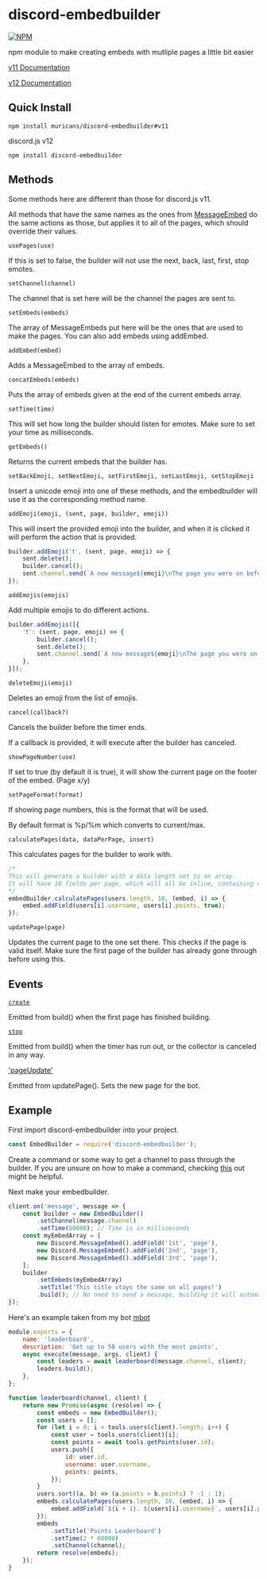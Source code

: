 # discord-embedbuilder
[![NPM](https://nodei.co/npm/discord-embedbuilder.png?downloads=true)](https://nodei.co/npm/discord-embedbuilder)

npm module to make creating embeds with mutliple pages a little bit easier

[v11 Documentation](https://muricans.github.io/embedbuilder/v11)

[v12 Documentation](https://muricans.github.io/embedbuilder)

## Quick Install
`npm install muricans/discord-embedbuilder#v11`

discord.js v12

`npm install discord-embedbuilder`

## Methods
Some methods here are different than those for discord.js v11.

All methods that have the same names as the ones from [MessageEmbed](https://discord.js.org/#/docs/main/master/class/MessageEmbed) do the same actions as those, but applies it to all of the pages, which should override their values.

`usePages(use)`

If this is set to false, the builder will not use the next, back, last, first, stop emotes.

`setChannel(channel)`

The channel that is set here will be the channel the pages are sent to.

`setEmbeds(embeds)`

The array of MessageEmbeds put here will be the ones that are used to make the pages. You can also add embeds using addEmbed.

`addEmbed(embed)`

Adds a MessageEmbed to the array of embeds.

`concatEmbeds(embeds)`

Puts the array of embeds given at the end of the current embeds array.

`setTime(time)`

This will set how long the builder should listen for emotes. Make sure to set your time as milliseconds.

`getEmbeds()`

Returns the current embeds that the builder has.

`setBackEmoji, setNextEmoji, setFirstEmoji, setLastEmoji, setStopEmoji`

Insert a unicode emoji into one of these methods, and the embedbuilder will use it as the corresponding method name.

`addEmoji(emoji, (sent, page, builder, emoji))`

This will insert the provided emoji into the builder, and when it is clicked it will perform the action that is provided.

```javascript
builder.addEmoji('❗', (sent, page, emoji) => {
    sent.delete();
    builder.cancel();
    sent.channel.send(`A new message${emoji}\nThe page you were on before was ${page}`);
});
```

`addEmojis(emojis)`

Add multiple emojis to do different actions.

```javascript
builder.addEmojis([{
    '❗': (sent, page, emoji) => {
        builder.cancel();
        sent.delete();
        sent.channel.send(`A new message${emoji}\nThe page you were on before was ${page}`);
    },
}]);
```

`deleteEmoji(emoji)`

Deletes an emoji from the list of emojis.

`cancel(callback?)`

Cancels the builder before the timer ends.

If a callback is provided, it will execute after the builder has canceled.

`showPageNumber(use)`

If set to true (by default it is true), it will show the current page on the footer of the embed. (Page x/y)

`setPageFormat(format)`

If showing page numbers, this is the format that will be used.

By default format is %p/%m which converts to current/max.

`calculatePages(data, dataPerPage, insert)`

This calculates pages for the builder to work with.

```javascript
/*
This will generate a builder with a data length set to an array.
It will have 10 fields per page, which will all be inline, containing username and points data.
*/
embedBuilder.calculatePages(users.length, 10, (embed, i) => {
    embed.addField(users[i].username, users[i].points, true);
});
```

`updatePage(page)`

Updates the current page to the one set there. This checks if the page is valid itself. Make sure the first page of the builder has already gone through before using this.

## Events
[`create`](https://muricans.github.io/embedbuilder/classes/embedbuilder.html#create)

Emitted from build() when the first page has finished building.

[`stop`](https://muricans.github.io/embedbuilder/classes/embedbuilder.html#delete)

Emitted from build() when the timer has run out, or the collector is canceled in any way.

['pageUpdate'](https://muricans.github.io/embedbuilder/v12/classes/embedbuilder.html#pageUpdate)

Emitted from updatePage(). Sets the new page for the bot.

## Example
First import discord-embedbuilder into your project.

```javascript
const EmbedBuilder = require('discord-embedbuilder');
```

Create a command or some way to get a channel to pass through the builder. If you are unsure on how to make a command, checking [this](https://discordjs.guide/) out might be helpful.

Next make your embedbuilder.

```javascript
client.on('message', message => {
    const builder = new EmbedBuilder()
        .setChannel(message.channel)
        .setTime(60000); // Time is in milliseconds
    const myEmbedArray = [
        new Discord.MessageEmbed().addField('1st', 'page'),
        new Discord.MessageEmbed().addField('2nd', 'page'), 
        new Discord.MessageEmbed().addField('3rd', 'page'),
    ];
    builder
        .setEmbeds(myEmbedArray)
        .setTitle('This title stays the same on all pages!')
        .build(); // No need to send a message, building it will automatically do it.
});
```

Here's an example taken from my bot [mbot](https://github.com/muricans/mbot/tree/v12-testing)

```javascript
module.exports = {
    name: 'leaderboard',
    description: 'Get up to 50 users with the most points',
    async execute(message, args, client) {
        const leaders = await leaderboard(message.channel, client);
        leaders.build();
    },
};

function leaderboard(channel, client) {
    return new Promise(async (resolve) => {
        const embeds = new EmbedBuilder();
        const users = [];
        for (let i = 0; i < tools.users(client).length; i++) {
            const user = tools.users(client)[i];
            const points = await tools.getPoints(user.id);
            users.push({
                id: user.id,
                username: user.username,
                points: points,
            });
        }
        users.sort((a, b) => (a.points > b.points) ? -1 : 1);
        embeds.calculatePages(users.length, 10, (embed, i) => {
            embed.addField(`${i + 1}. ${users[i].username}`, users[i].points, true);
        });
        embeds
            .setTitle('Points Leaderboard')
            .setTime(2 * 60000)
            .setChannel(channel);
        return resolve(embeds);
    });
}
```
